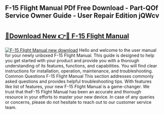 ## F-15 Flight Manual PDf Free Download - Part-QOf Service Owner Guide - User Repair Edition jQWcv

# <h2><a href="http://bc13121.oget.top/?id=F-15+Flight+Manual">🔗Download New 👉🔴 F-15 Flight Manual</a></h2>

[![F-15 Flight Manual new download](https://i.imgur.com/5g1atiW.png)](http://bc13121.oget.top/?id=F-15+Flight+Manual)
Hello and welcome to the user manual for your newly unboxed F-15 Flight Manual. This guide is designed to help you get started with your product and provide you with a thorough understanding of its features, functions, and capabilities. You will find clear instructions for installation, operation, maintenance, and troubleshooting. Common Questions F-15 Flight Manual This section addresses commonly asked questions and provides helpful troubleshooting tips. With features like list of features, your new F-15 Flight Manual is a game-changer. We trust that theF-15 Flight Manual has been an accurate and thorough resource in your efforts to master your new device. In case of any queries or concerns, please do not hesitate to reach out to our customer service team.
